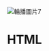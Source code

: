 ![輪播圖片7](https://user-images.githubusercontent.com/121348419/210176750-9f856a4e-edba-4499-a8e7-3f5f458a28f9.jpg)
# HTML
